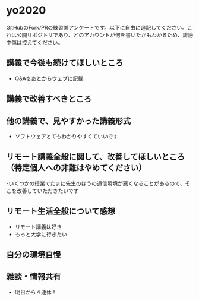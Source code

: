 # yo2020

GitHubのFork/PRの練習兼アンケートです。以下に自由に追記してください。これは公開リポジトリであり、どのアカウントが何を書いたかもわかるため、誹謗中傷は控えてください。

## 講義で今後も続けてほしいところ
- Q&Aをあとからウェブに記載

## 講義で改善すべきところ


## 他の講義で、見やすかった講義形式
- ソフトウェアとてもわかりやすくていいです

## リモート講義全般に関して、改善してほしいところ（特定個人への非難はやめてください）
-いくつかの授業でたまに先生のほうの通信環境が悪くなることがあるので、そこを改善していただきたいです

## リモート生活全般について感想
- リモート講義は好き
- もっと大学に行きたい


## 自分の環境自慢


## 雑談・情報共有
- 明日から４連休！
